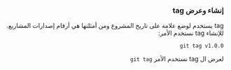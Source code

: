


### <div dir=rtl>إنشاء وعرض tag<dir>
  
<div dir=rtl>
tag يستخدم لوضع علامة على تاريخ المشروع ومن أمثلتها هي أرقام إصدارات المشاريع.
للإنشاء  tag نستخدم الأمر:

``
git tag v1.0.0
``

لعرض ال tag 
نستخدم الأمر 
``
git tag
``
<div>

